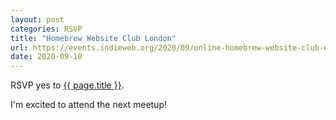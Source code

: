 ```yaml
---
layout: post
categories: RSVP
title: "Homebrew Website Club London"
url: https://events.indieweb.org/2020/09/online-homebrew-website-club-europe-london-TDLtXJn3Febu
date: 2020-09-10
---
```


RSVP <span class="p-rsvp">yes</span> to <a href="{{ page.url }}">{{ page.title }}</a>.

I'm excited to attend the next meetup!